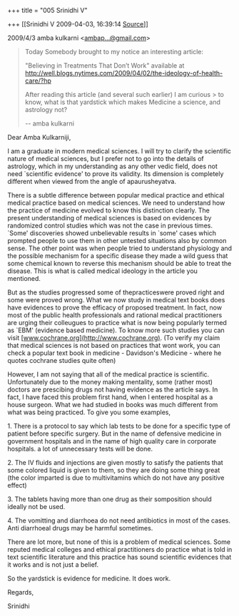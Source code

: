 +++
title = "005 Srinidhi V"

+++
[[Srinidhi V	2009-04-03, 16:39:14 [Source](https://groups.google.com/g/bvparishat/c/eNQHb7klnAs)]]



  
  

2009/4/3 amba kulkarni \<[ambap...@gmail.com]()\>

  

>   
> Today Somebody brought to my notice an interesting article:  
>   
> "Believing in Treatments That Don’t Work" available at  
> <http://well.blogs.nytimes.com/2009/04/02/the-ideology-of-health-care/?hp>  
>   
> After reading this article (and several such earlier) I am curious > to  
> know, what is that yardstick which makes Medicine a science, and  
> astrology not?  
>   
> -- amba kulkarni

  

Dear Amba Kulkarniji,

  

I am a graduate in modern medical sciences. I will try to clarify the scientific nature of medical sciences, but I prefer not to go into the details of astrology, which in my understanding as any other vedic field, does not need \`scientific evidence' to prove its validity. Its dimension is completely different when viewed from the angle of apaurusheyatva.

  

There is a subtle difference between popular medical practice and ethical medical practice based on medical sciences. We need to understand how the practice of medicine evolved to know this distinction clearly. The present understanding of medical sciences is based on evidences by randomized control studies which was not the case in previous times. \`Some' discoveries showed unbelievable results in \`some' cases which prompted people to use them in other untested situations also by common sense. The other point was when people tried to understand physiology and the possible mechanism for a specific disease they made a wild guess that some chemical known to reverse this mechanism should be able to treat the disease. This is what is called medical ideology in the article you mentioned.

  

But as the studies progressed some of thepracticeswere proved right and some were proved wrong. What we now study in medical text books does have evidences to prove the efficacy of proposed treatment. In fact, now most of the public health professionals and rational medical practitioners are urging their colleugues to practice what is now being popularly termed as \`EBM' (evidence based medicine). To know more such studies you can visit [www.cochrane.org](http://www.cochrane.org). (To verify my claim that medical sciences is not based on practices that wont work, you can check a popular text book in medicine - Davidson's Medicine - where he quotes cochrane studies quite often)

  

However, I am not saying that all of the medical practice is scientific. Unfortunately due to the money making mentality, some (rather most) doctors are prescibing drugs not having evidence as the article says. In fact, I have faced this problem first hand, when I entered hospital as a house surgeon. What we had studied in books was much different from what was being practiced. To give you some examples,

  

1\. There is a protocol to say which lab tests to be done for a specific type of patient before specific surgery. But in the name of defensive medicine in government hospitals and in the name of high quality care in corporate hospitals. a lot of unnecessary tests will be done.

2\. The IV fluids and injections are given mostly to satisfy the patients that some colored liquid is given to them, so they are doing some thing great (the color imparted is due to multivitamins which do not have any positive effect)

3\. The tablets having more than one drug as their somposition should ideally not be used.

4\. The vomitting and diarrhoea do not need antibiotics in most of the cases. Anti diarrhoeal drugs may be harmful sometimes.

  

There are lot more, but none of this is a problem of medical sciences. Some reputed medical colleges and ethical practitioners do practice what is told in text scientific literature and this practice has sound scientific evidences that it works and is not just a belief.

  

So the yardstick is evidence for medicine. It does work.

  

Regards,

Srinidhi

  

  

  


